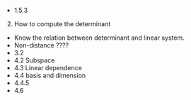 - 1.5.3
2.  How to compute the determinant
- Know the relation between determinant and linear system.
- Non-distance ????
- 3.2 
- 4.2 Subspace
- 4.3 Linear dependence
- 4.4 basis and dimension
- 4.4.5 
- 4.6

